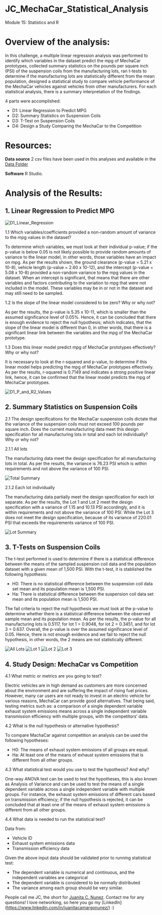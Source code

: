 # JC_MechaCar_Statistical_Analysis
Module 15: Statistics and R

# Overview of the analysis:

In this challenge, a multiple linear regression analysis was performed to identify which variables in the dataset predict the mpg of MechaCar prototypes, collected summary statistics on the pounds per square inch (PSI) of the suspension coils from the manufacturing lots, ran t-tests to determine if the manufacturing lots are statistically different from the mean population, designed a statistical study to compare vehicle performance of the MechaCar vehicles against vehicles from other manufacturers. For each statistical analysis, there is a summary interpretation of the findings.

4 parts were accomplished:

- D1: Linear Regression to Predict MPG
- D2: Summary Statistics on Suspension Coils
- D3: T-Test on Suspension Coils
- D4: Design a Study Comparing the MechaCar to the Competition

# Resources:
 
  **Data source** 2 csv files have been used in this analyses and available in the [Data Folder](https://github.com/juanitacosmica/JC_MechaCar_Statistical_Analysis/tree/main/Data)

  **Software** R Studio.

# Analysis of the Results:

## 1. Linear Regression to Predict MPG

![D1_Linear_Regression](/Resources/D1_Linear_Regression.png)

1.1 Which variables/coefficients provided a non-random amount of variance to the mpg values in the dataset?

To determine which variables, we must look at their individual p-value; if the p-value is below 0.05 is not likely possible to provide random amounts of variance to the linear model, in other words, those variables have an impact on mpg. As per the results shown, the ground clearance (p-value = 5.21 x 10-8), vehicle length (p-value = 2.60 x 10-12), and the intercept (p-value = 5.08 x 10-8) provided a non-random variance to the mpg values in the dataset. When an intercept is significant, that means that there are other variables and factors contributing to the variation to mpg that were not included in the model. These variables may be in or not in the dataset and may still need to be sampled.

1.2 Is the slope of the linear model considered to be zero? Why or why not?

As per the results, the p-value is 5.35 x 10-11, which is smaller than the assumed significance level of 0.05%. Hence, it can be concluded that there is enough evidence to reject the null hypothesis; which indicates, that the slope of the linear model is different than 0, in other words, that there is a significant linear link between the variables and the mpg of the MechaCar prototype.

1.3 Does this linear model predict mpg of MechaCar prototypes effectively? Why or why not?

It is necessary to look at the r-squared and p-value, to determine if this linear model helps predicting the mpg of MechaCar prototypes effectively. As per the results, r-squared is 0.7149 and indicates a strong positive linear link, hence, it can be confirmed that the linear model predicts the mpg of MechaCar prototypes.

![D1_P_and_R2_Values](/Resources/D1_P_and_R2_Values.png)

## 2. Summary Statistics on Suspension Coils

2.1 The design specifications for the MechaCar suspension coils dictate that the variance of the suspension coils must not exceed 100 pounds per square inch. Does the current manufacturing data meet this design specification for all manufacturing lots in total and each lot individually? Why or why not?

2.1.1 All lots

The manufacturing data meet the design specification for all manufacturing lots in total. As per the results, the variance is 76.23 PSI which is within requirements and not above the variance of 100 PSI.
        
![Total Summary](/Resources/D2_Total_Summary.png)

2.1.2 Each lot individually

The manufacturing data partially meet the design specification for each lot separate. As per the results, the Lot 1 and Lot 2 meet the design specification with a variance of 1.15 and 10.13 PSI accordingly, and it is within requirements and not above the variance of 100 PSI. While the Lot 3 does not meet the design specification, because of its variance of 220.01 PSI that exceeds the requirements variance of 100 PSI.
        
  ![Lot Summary](/Resources/D2_Lot_Summary.png)

## 3. T-Tests on Suspension Coils

The t-test performed is used to determine if there is a statistical difference between the means of the sampled suspension coil data and the population dataset with a given mean of 1,500 PSI. With the t-test, it is stablished the following hypothesis:

- H0: There is no statistical difference between the suspension coil data set mean and its population mean is 1,500 PSI.
- Ha: There is statistical difference between the suspension coil data set mean and its population mean is 1,500 PSI.

The fail criteria to reject the null hypothesis we must look at the p-value to determine whether there is a statistical difference between the observed sample mean and its population mean. As per the results, the p-value for all manufacturing lots is 0.5117, for lot 1 = 0.9048, for lot 2 = 0.3451, and for lot 3 = 0.637. Overall, the p-value is over the assumed significance level of 0.05. Hence, there is not enough evidence and we fail to reject the null hypothesis, in other words, the 2 means are not statistically different.

![All Lots](/Resources/D3_All_Lots.png)
![Lot 1](/Resources/D3_Lot1.png)
![Lot 2](/Resources/D3_Lot2.png)
![Lot 3](/Resources/D3_Lot3.png)

## 4. Study Design: MechaCar vs Competition

4.1 What metric or metrics are you going to test?

Electric vehicles are in high demand as customers are more concerned about the environment and are suffering the impact of rising fuel prices. However, many car users are not ready to invest in an electric vehicle for various reasons, MechaCar can provide good alternatives. That being said, testing metrics such as: a comparison of a single dependent variable exhaust system emissions means across a single independent variable transmission efficiency with multiple groups, with the competitors’ data.

4.2 What is the null hypothesis or alternative hypothesis?

To compare MachaCar against competition an analysis can be used the following hypotheses:
- H0: The means of exhaust system emissions of all groups are equal.
- Ha: At least one of the means of exhaust system emissions that is different from all other groups.

4.3 What statistical test would you use to test the hypothesis? And why?

One-way ANOVA test can be used to test the hypotheses, this is also known as Analysis of Variance and can be used to test the means of a single dependent variable across a single independent variable with multiple groups. For instance, the exhaust system emissions of different cars based on transmission efficiency; if the null hypothesis is rejected, it can be concluded that at least one of the means of exhaust system emissions is different from all other groups.

4.4 What data is needed to run the statistical test?

Data from:
- Vehicle ID
- Exhaust system emissions data
- Transmission efficiency data

Given the above input data should be validated prior to running statistical test:
- The dependent variable is numerical and continuous, and the independent variables are categorical
- The dependent variable is considered to be normally distributed
- The variance among each group should be very similar.


People call me JC, the short for [Juanita C. Nunez](https://www.linkedin.com/in/juanitacamargonunez/). Contact me for any questions! I love networking, so here you go  my [LinkedIn] (https://www.linkedin.com/in/juanitacamargonunez/) :)


